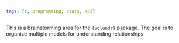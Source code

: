 ```yaml
---
tags: [r, programming, stats, epi]
---
```


This is a brainstorming area for the `{volundr}` package. The goal is to organize multiple models for understanding relationships.